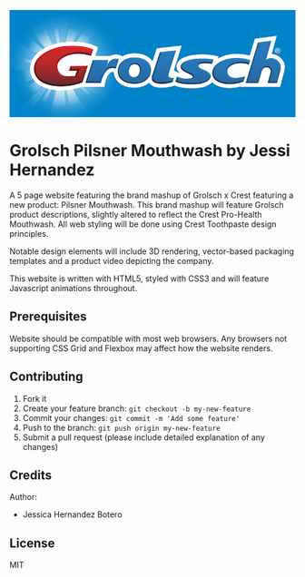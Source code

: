 ![A logo by the name of Grolsch with Crest Toothpaste styling.](images/readMe.jpg)

# Grolsch Pilsner Mouthwash by Jessi Hernandez

A 5 page website featuring the brand mashup of Grolsch x Crest featuring a new product: Pilsner Mouthwash. This brand mashup will feature Grolsch product descriptions, slightly altered to reflect the Crest Pro-Health Mouthwash. All web styling will be done using Crest Toothpaste design principles.

Notable design elements will include 3D rendering, vector-based packaging templates and a product video depicting the company.

This website is written with HTML5, styled with CSS3 and will feature Javascript animations throughout.

## Prerequisites

Website should be compatible with most web browsers. Any browsers not supporting CSS Grid and Flexbox may affect how the website renders.

## Contributing

1. Fork it
2. Create your feature branch: `git checkout -b my-new-feature`
3. Commit your changes: `git commit -m 'Add some feature'`
4. Push to the branch: `git push origin my-new-feature`
5. Submit a pull request (please include detailed explanation of any changes)

## Credits

Author:
- Jessica Hernandez Botero

## License

MIT
